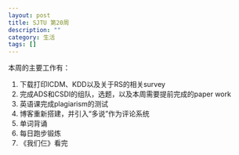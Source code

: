 ```yaml
---
layout: post
title: SJTU 第20周
description: ""
category: 生活
tags: []
---
```


本周的主要工作有：
1. 下载打印ICDM、KDD以及关于RS的相关survey
2. 完成ADS和CSDI的组队，选题，以及本周需要提前完成的paper work
3. 英语课完成plagiarism的测试
4. 博客重新搭建，并引入“多说”作为评论系统
5. 单词背诵
6. 每日跑步锻炼
7. 《我们仨》看完
